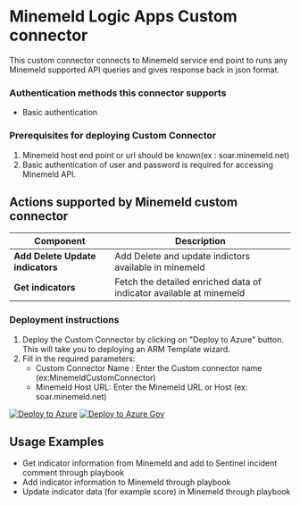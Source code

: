 # Minemeld Logic Apps Custom connector

This custom connector connects to Minemeld service end point to runs any Minemeld supported API queries and gives response back in json format.
### Authentication methods this connector supports

*  Basic authentication

### Prerequisites for deploying Custom Connector
1. Minemeld host end point or url should be known(ex : soar.minemeld.net)
2. Basic authentication of user and password is required for accessing Minemeld API.


## Actions supported by Minemeld custom connector

| Component | Description |
| --------- | -------------- |
| **Add Delete Update indicators** | Add Delete and update indictors available in minemeld |
| **Get indicators** | Fetch the detailed enriched data of indicator available at minemeld |


### Deployment instructions 
1. Deploy the Custom Connector by clicking on "Deploy to Azure" button. This will take you to deploying an ARM Template wizard.
2. Fill in the required parameters:
    * Custom Connector Name : Enter the Custom connector name (ex:MinemeldCustomConnector)
    * Minemeld Host URL: Enter the Minemeld URL or Host (ex: soar.minemeld.net)

[![Deploy to Azure](https://aka.ms/deploytoazurebutton)](https://portal.azure.com/#create/Microsoft.Template/uri/https%3A%2F%2Fraw.githubusercontent.com%2FAzure%2FAzure-Sentinel%2Fmaster%2FSolutions%2FMinemeld%2FPlaybooks%2FCustomConnector%2FMinemeldCustomConnector%2Fazuredeploy.json)
[![Deploy to Azure Gov](https://aka.ms/deploytoazuregovbutton)](https://portal.azure.us/#create/Microsoft.Template/uri/https%3A%2F%2Fraw.githubusercontent.com%2FAzure%2FAzure-Sentinel%2FSolutions%2F%Minemeld%2FPlaybooks%2FCustomConnector%2FMinemeldCustomConnector%2Fazuredeploy.json)

## Usage Examples
* Get indicator information from Minemeld and add to Sentinel incident comment through playbook
* Add indicator information to Minemeld through playbook
* Update indicator data (for example score) in Minemeld through playbook
